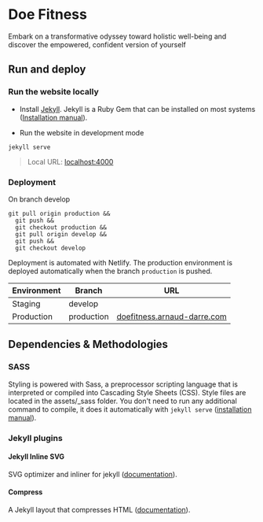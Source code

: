 # Doe Fitness

Embark on a transformative odyssey toward holistic well-being and discover the empowered, confident version of yourself

## Run and deploy

### Run the website locally

- Install [Jekyll](https://jekyllrb.com/). Jekyll is a Ruby Gem that can be installed on most systems ([Installation manual](https://jekyllrb.com/docs/installation/)).

- Run the website in development mode

```
jekyll serve
```

> Local URL: [localhost:4000](http://localhost:4000)

### Deployment

On branch develop

```
git pull origin production &&
  git push &&
  git checkout production &&
  git pull origin develop &&
  git push &&
  git checkout develop
```

Deployment is automated with Netlify. The production environment is deployed automatically when the branch `production` is pushed.

| Environment | Branch | URL |
| --- | --- | --- |
| Staging | develop | |
| Production | production | [doefitness.arnaud-darre.com](https://doefitness.arnaud-darre.com/) |

## Dependencies & Methodologies

### SASS

Styling is powered with Sass, a preprocessor scripting language that is interpreted or compiled into Cascading Style Sheets (CSS).
Style files are located in the assets/_sass folder. You don't need to run any additional command to compile, it does it automatically with `jekyll serve` ([installation manual](https://sass-lang.com/install)).

### Jekyll plugins

#### Jekyll Inline SVG

SVG optimizer and inliner for jekyll ([documentation](https://github.com/sdumetz/jekyll-inline-svg)).

#### Compress

A Jekyll layout that compresses HTML ([documentation](http://jch.penibelst.de/)).
